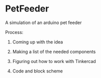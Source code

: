 # PetFeeder
A simulation of an arduino pet feeder

Process:
1. Coming up with the idea

2. Making a list of the needed components

3. Figuring out how to work with Tinkercad

4. Code and block scheme

